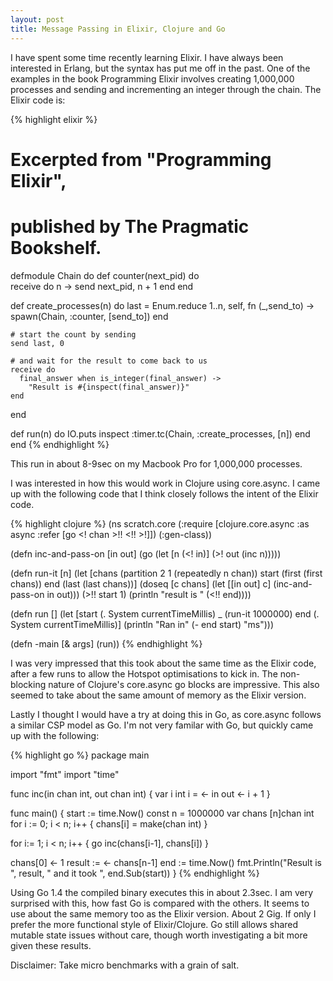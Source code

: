 ```yaml
---
layout: post
title: Message Passing in Elixir, Clojure and Go
---
```


I have spent some time recently learning Elixir. I have always been interested in Erlang, but the syntax has put me off in the past. One of the examples in the book Programming Elixir involves creating 1,000,000 processes and sending and incrementing an integer through the chain. The Elixir code is:

{% highlight elixir %}
# Excerpted from "Programming Elixir",
# published by The Pragmatic Bookshelf.
defmodule Chain do
  def counter(next_pid) do    
    receive do
      n -> 
        send next_pid, n + 1
    end
  end

  def create_processes(n) do
    last = Enum.reduce 1..n, self, 
             fn (_,send_to) -> 
               spawn(Chain, :counter, [send_to]) 
             end 

    # start the count by sending
    send last, 0

    # and wait for the result to come back to us
    receive do
      final_answer when is_integer(final_answer) -> 
        "Result is #{inspect(final_answer)}"
    end
  end

  def run(n) do
    IO.puts inspect :timer.tc(Chain, :create_processes, [n])
  end
end
{% endhighlight %}

This run in about 8-9sec on my Macbook Pro for 1,000,000 processes. 

I was interested in how this would work in Clojure using core.async. I came up with the following code that I think closely follows the intent of the Elixir code. 

{% highlight clojure %}
(ns scratch.core
(:require [clojure.core.async :as async :refer [go <! chan >!! <!! >!]])
(:gen-class))

(defn inc-and-pass-on [in out]
  (go (let [n (<! in)]
      (>! out (inc n)))))

(defn run-it [n]
  (let [chans (partition 2 1 (repeatedly n chan))
        start (first (first chans))
        end (last (last chans))]
    (doseq [c chans]
      (let [[in out] c]
        (inc-and-pass-on in out)))
    (>!! start 1)
    (println "result is " (<!! end))))

(defn run []
    (let [start (. System currentTimeMillis)
          _     (run-it 1000000)
          end   (. System currentTimeMillis)]
    (println "Ran in" (- end start) "ms")))

(defn -main [& args]
  (run))
{% endhighlight %}

I was very impressed that this took about the same time as the Elixir code, after a few runs to allow the Hotspot optimisations to kick in. The non-blocking nature of Clojure's core.async go blocks are impressive. This also seemed to take about the same amount of memory as the Elixir version. 

Lastly I thought I would have a try at doing this in Go, as core.async follows a similar CSP model as Go. I'm not very familar with Go, but quickly came up with the following:

{% highlight go %}
package main

import "fmt"
import "time"

func inc(in chan int, out chan int) {
  var i int
  i = <- in
  out <- i + 1
}

func main() {
  start := time.Now()
  const n = 1000000
  var chans [n]chan int
  for i := 0; i < n; i++ {
    chans[i] = make(chan int)
  }

  for i:= 1; i < n; i++ {
    go inc(chans[i-1], chans[i])
  }

  chans[0] <- 1
  result := <- chans[n-1]
  end := time.Now()
  fmt.Println("Result is ", result, " and it took ", end.Sub(start))
}
{% endhighlight %}

Using Go 1.4 the compiled binary executes this in about 2.3sec. I am very surprised with this, how fast Go is compared with the others. It seems to use about the same memory too as the Elixir version. About 2 Gig. If only I prefer the more functional style of Elixir/Clojure. Go still allows shared mutable state issues without care, though worth investigating a bit more given these results. 

Disclaimer: Take micro benchmarks with a grain of salt. 
